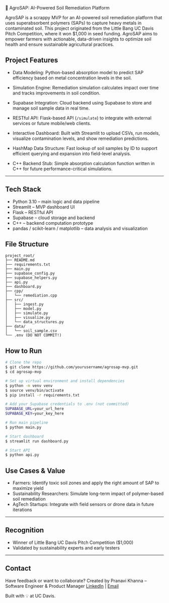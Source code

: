 🌱 AgroSAP: AI-Powered Soil Remediation Platform

AgroSAP is a scrappy MVP for an AI-powered soil remediation platform that uses superabsorbent polymers (SAPs) to capture heavy metals in contaminated soil. This project originated from the Little Bang UC Davis Pitch Competition, where it won $1,000 in seed funding. AgroSAP aims to empower farmers with actionable, data-driven insights to optimize soil health and ensure sustainable agricultural practices.


## Project Features

- Data Modeling:
  Python-based absorption model to predict SAP efficiency based on metal concentration levels in the soil.

- Simulation Engine:
  Remediation simulation calculates impact over time and tracks improvements in soil condition.

- Supabase Integration:
  Cloud backend using Supabase to store and manage soil sample data in real time.

- RESTful API:
  Flask-based API (`/simulate`) to integrate with external services or future mobile/web clients.

- Interactive Dashboard:
  Built with Streamlit to upload CSVs, run models, visualize contamination levels, and show remediation predictions.

- HashMap Data Structure:
  Fast lookup of soil samples by ID to support efficient querying and expansion into field-level analysis.

- C++ Backend Stub:
  Simple absorption calculation function written in C++ for future performance-critical simulations.

---

## Tech Stack
- Python 3.10 – main logic and data pipeline
- Streamlit – MVP dashboard UI
- Flask – RESTful API
- Supabase – cloud storage and backend
- C++ – backend computation prototype
- pandas / scikit-learn / matplotlib – data analysis and visualization


## File Structure
```
project_root/
├── README.md
├── requirements.txt
├── main.py
├── supabase_config.py
├── supabase_helpers.py
├── api.py
├── dashboard.py
├── cpp/
│   └── remediation.cpp
├── src/
│   ├── ingest.py
│   ├── model.py
│   ├── simulate.py
│   ├── visualize.py
│   └── data_structures.py
├── data/
│   └── soil_sample.csv
└── .env (DO NOT COMMIT!)
```


## How to Run
```bash
# Clone the repo
$ git clone https://github.com/yourusername/agrosap-mvp.git
$ cd agrosap-mvp

# Set up virtual environment and install dependencies
$ python -m venv venv
$ source venv/bin/activate
$ pip install -r requirements.txt

# Add your Supabase credentials to .env (not committed)
SUPABASE_URL=your_url_here
SUPABASE_KEY=your_key_here

# Run main pipeline
$ python main.py

# Start dashboard
$ streamlit run dashboard.py

# Start API
$ python api.py
```



## Use Cases & Value
- Farmers: Identify toxic soil zones and apply the right amount of SAP to maximize yield
- Sustainability Researchers: Simulate long-term impact of polymer-based soil remediation
- AgTech Startups: Integrate with field sensors or drone data in future iterations

---

## Recognition
- Winner of Little Bang UC Davis Pitch Competition ($1,000)
- Validated by sustainability experts and early testers

---


## Contact
Have feedback or want to collaborate?
Created by Pranavi Khanna – Software Engineer & Product Manager
[LinkedIn](https://www.linkedin.com/in/pranavikhanna) | [Email](mailto:your-email@ucdavis.edu)


Built with 💡 at UC Davis.
